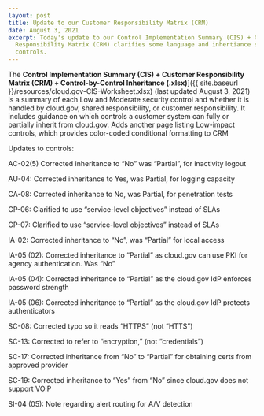 ```yaml
---
layout: post
title: Update to our Customer Responsibility Matrix (CRM)
date: August 3, 2021
excerpt: Today's update to our Control Implementation Summary (CIS) + Customer
  Responsibility Matrix (CRM) clarifies some language and inhertiance status for
  controls.
---
```

The **Control Implementation Summary (CIS) + Customer Responsibility Matrix (CRM) + Control-by-Control Inheritance (.xlsx)**]({{ site.baseurl }}/resources/cloud.gov-CIS-Worksheet.xlsx) (last updated August 3, 2021) is a summary of each Low and Moderate security control and whether it is handled by cloud.gov, shared responsibility, or customer responsibility. It includes guidance on which controls a customer system can fully or partially inherit from cloud.gov.
Adds another page listing Low-impact controls, which provides color-coded conditional formatting to CRM

Updates to controls:

AC-02(5) Corrected inheritance to “No” was “Partial”, for inactivity logout

AU-04: Corrected inheritance to Yes, was Partial, for logging capacity

CA-08: Corrected inheritance to No, was Partial, for penetration tests

CP-06: Clarified to use “service-level objectives” instead of SLAs

CP-07: Clarified to use “service-level objectives” instead of SLAs

IA-02: Corrected inheritance to “No”, was “Partial” for local access

IA-05 (02): Corrected inheritance to “Partial” as cloud.gov can use PKI for agency authentication. Was “No”

IA-05 (04): Corrected inheritance to “Partial” as the cloud.gov IdP enforces password strength

IA-05 (06): Corrected inheritance to “Partial” as the cloud.gov IdP protects authenticators

SC-08: Corrected typo so it reads “HTTPS” (not “HTTS”)

SC-13: Corrected to refer to “encryption,” (not “credentials”)

SC-17: Corrected inheritance from “No” to “Partial” for obtaining certs from approved provider

SC-19: Corrected inheritance to “Yes” from “No” since cloud.gov does not support VOIP

SI-04 (05): Note regarding alert routing for A/V detection